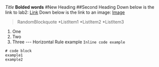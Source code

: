 *Title*
**Bolded words**
#New Heading 
##Second Heading
Down below is the link to lab2:
[Link](https://github.com/Nicole242/cse15l-lab-reports/new/main)
Down below is the link to an image:
[Image](https://pixabay.com/images/search/pencil/)
> RandomBlockquote
*ListItem1
*ListItem2
*ListItem3
1. One
2. Two
3. Three
--- Horizontal Rule example
`Inline code example`
```
# code block
example1
example2
```
